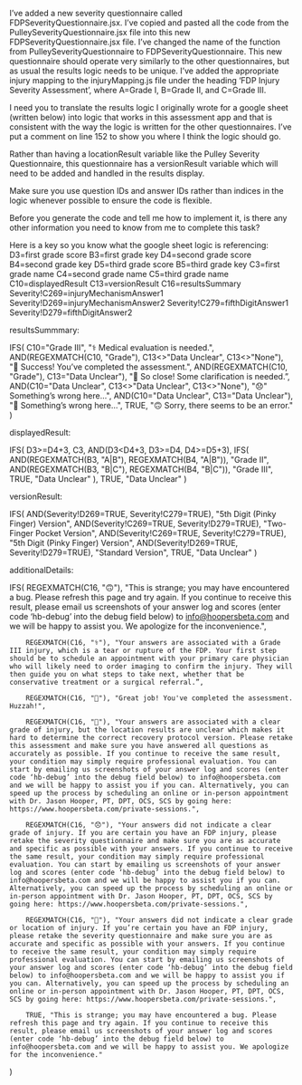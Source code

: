 I’ve added a new severity questionnaire called FDPSeverityQuestionnaire.jsx. I’ve copied and pasted all the code from the PulleySeverityQuestionnaire.jsx file into this new FDPSeverityQuestionnaire.jsx file. I’ve changed the name of the function from PulleySeverityQuestionnaire to FDPSeverityQuestionnaire. This new questionnaire should operate very similarly to the other questionnaires, but as usual the results logic needs to be unique. I’ve added the appropriate injury mapping to the injuryMapping.js file under the heading ‘FDP Injury Severity Assessment’, where A=Grade I, B=Grade II, and C=Grade III.

I need you to translate the results logic I originally wrote for a google sheet (written below) into logic that works in this assessment app and that is consistent with the way the logic is written for the other questionnaires. I’ve put a comment on line 152 to show you where I think the logic should go.

Rather than having a locationResult variable like the Pulley Severity Questionnaire, this questionnaire has a versionResult variable which will need to be added and handled in the results display.

Make sure you use question IDs and answer IDs rather than indices in the logic whenever possible to ensure the code is flexible.

Before you generate the code and tell me how to implement it, is there any other information you need to know from me to complete this task?

Here is a key so you know what the google sheet logic is referencing:
D3=first grade score
B3=first grade key
D4=second grade score
B4=second grade key
D5=third grade score
B5=third grade key
C3=first grade name
C4=second grade name
C5=third grade name
C10=displayedResult
C13=versionResult
C16=resultsSummary
Severity!C269=injuryMechanismAnswer1
Severity!D269=injuryMechanismAnswer2
Severity!C279=fifthDigitAnswer1
Severity!D279=fifthDigitAnswer2



resultsSummmary:

IFS(
	C10="Grade III", "⚕️ Medical evaluation is needed.",
	AND(REGEXMATCH(C10, "Grade"), C13<>"Data Unclear", C13<>"None"), "🥳 Success! You’ve completed the assessment.",
	AND(REGEXMATCH(C10, "Grade"), C13="Data Unclear"), "🙏 So close! Some clarification is needed.”,
	AND(C10="Data Unclear", C13<>"Data Unclear", C13<>"None"), "😞" Something’s wrong here…",
	AND(C10="Data Unclear", C13="Data Unclear"), "🤔 Something’s wrong here…",
	TRUE, "🙃 Sorry, there seems to be an error."
)



displayedResult:

IFS(
	D3>=D4+3, C3,
	AND(D3<D4+3, D3>=D4, D4>=D5+3),
		IFS(
			AND(REGEXMATCH(B3, "A|B"), REGEXMATCH(B4, "A|B")), "Grade II",
			AND(REGEXMATCH(B3, "B|C"), REGEXMATCH(B4, "B|C")), "Grade III",
			TRUE, "Data Unclear"
		),
	TRUE, "Data Unclear"
)



versionResult:

IFS(
	AND(Severity!D269=TRUE, Severity!C279=TRUE), "5th Digit (Pinky Finger) Version",
	AND(Severity!C269=TRUE, Severity!D279=TRUE), "Two-Finger Pocket Version",
	AND(Severity!C269=TRUE, Severity!C279=TRUE), "5th Digit (Pinky Finger) Version",
	AND(Severity!D269=TRUE, Severity!D279=TRUE), "Standard Version",
	TRUE, "Data Unclear"
)



additionalDetails:

IFS(
        REGEXMATCH(C16, "🙃"), "This is strange; you may have encountered a bug. Please refresh this page and try again. If you continue to receive this result, please email us screenshots of your answer log and scores (enter code ‘hb-debug’ into the debug field below) to  info@hoopersbeta.com and we will be happy to assist you. We apologize for the inconvenience.",

        REGEXMATCH(C16, "⚕️"), "Your answers are associated with a Grade III injury, which is a tear or rupture of the FDP. Your first step should be to schedule an appointment with your primary care physician who will likely need to order imaging to confirm the injury. They will then guide you on what steps to take next, whether that be conservative treatment or a surgical referral.”,

        REGEXMATCH(C16, "🥳"), "Great job! You've completed the assessment. Huzzah!",

        REGEXMATCH(C16, "🙏"), "Your answers are associated with a clear grade of injury, but the location results are unclear which makes it hard to determine the correct recovery protocol version. Please retake this assessment and make sure you have answered all questions as accurately as possible. If you continue to receive the same result, your condition may simply require professional evaluation. You can start by emailing us screenshots of your answer log and scores (enter code ‘hb-debug’ into the debug field below) to info@hoopersbeta.com and we will be happy to assist you if you can. Alternatively, you can speed up the process by scheduling an online or in-person appointment with Dr. Jason Hooper, PT, DPT, OCS, SCS by going here: https://www.hoopersbeta.com/private-sessions.",

        REGEXMATCH(C16, "😞"), "Your answers did not indicate a clear grade of injury. If you are certain you have an FDP injury, please retake the severity questionnaire and make sure you are as accurate and specific as possible with your answers. If you continue to receive the same result, your condition may simply require professional evaluation. You can start by emailing us screenshots of your answer log and scores (enter code ‘hb-debug’ into the debug field below) to info@hoopersbeta.com and we will be happy to assist you if you can. Alternatively, you can speed up the process by scheduling an online or in-person appointment with Dr. Jason Hooper, PT, DPT, OCS, SCS by going here: https://www.hoopersbeta.com/private-sessions.",

        REGEXMATCH(C16, "🤔"), "Your answers did not indicate a clear grade or location of injury. If you’re certain you have an FDP injury, please retake the severity questionnaire and make sure you are as accurate and specific as possible with your answers. If you continue to receive the same result, your condition may simply require professional evaluation. You can start by emailing us screenshots of your answer log and scores (enter code ‘hb-debug’ into the debug field below) to info@hoopersbeta.com and we will be happy to assist you if you can. Alternatively, you can speed up the process by scheduling an online or in-person appointment with Dr. Jason Hooper, PT, DPT, OCS, SCS by going here: https://www.hoopersbeta.com/private-sessions.",

        TRUE, "This is strange; you may have encountered a bug. Please refresh this page and try again. If you continue to receive this result, please email us screenshots of your answer log and scores (enter code ‘hb-debug’ into the debug field below) to  info@hoopersbeta.com and we will be happy to assist you. We apologize for the inconvenience."
)